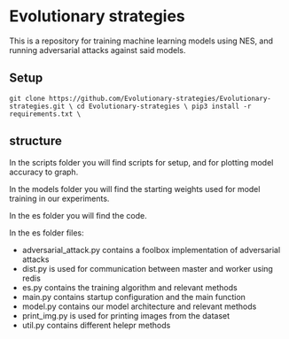 # Evolutionary strategies
This is a repository for training machine learning models using NES, and running adversarial attacks against said models. 

## Setup
`
git clone https://github.com/Evolutionary-strategies/Evolutionary-strategies.git \
cd Evolutionary-strategies \
pip3 install -r requirements.txt \
`

## structure
In the scripts folder you will find scripts for setup, and for plotting model accuracy to graph.

In the models folder you will find the starting weights used for model training in our experiments.

In the es folder you will find the code. 

In the es folder files:

- adversarial_attack.py contains a foolbox implementation of adversarial attacks
- dist.py is used for communication between master and worker using redis
- es.py contains the training algorithm and relevant methods
- main.py contains startup configuration and the main function
- model.py contains our model architecture and relevant methods
- print_img.py is used for printing images from the dataset
- util.py contains different helepr methods
